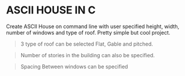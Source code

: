 ASCII HOUSE IN C 
===================================================

Create ASCII House on command line with user specified height, width, number of windows and type of roof. Pretty simple but cool project.

> 3 type of roof can be selected Flat, Gable and pitched.

> Number of stories in the building can also be specified.

> Spacing Between windows can be specified
